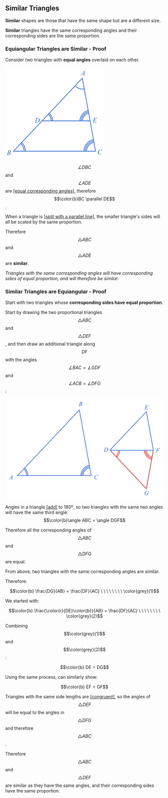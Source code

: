 ## Similar Triangles

**Similar** shapes are those that have the same shape but are a different size.

**Similar** triangles have the same corresponding angles and their corresponding sides are the same proportion.


### Equiangular Triangles are Similar - Proof

Consider two triangles with **equal angles** overlaid on each other.

![](SimilarOverlay.png)

$$\angle DBC$$ and $$\angle ADE$$ are [[equal corresponding angles]]((qr,'Math/Geometry_1/AnglesAtIntersections/base/Corresponding',#00756F)), therefore $$\color{b}BC \parallel DE$$.

When a triangle is [[split with a parallel line]]((qr,'Math/Geometry_1/ParallelSplitOfTriangle/base/Triangle',#00756F)), the smaller triangle's sides will all be scaled by the same proportion.

Therefore $$\triangle ABC$$ and $$\triangle ADE$$ are **similar**.


*Triangles with the same corresponding angles will have corresponding sides of equal proportion, and will therefore be similar.*


### Similar Triangles are Equiangular - Proof

Start with two triangles whose **corresponding sides have equal proportion**.

Start by drawing the two proportional triangles $$\triangle ABC$$ and $$\triangle DEF$$, and then draw an additional triangle along $$DF$$ with the angles $$\angle BAC=\angle GDF$$ and $$\angle ACB=\angle DFG$$:

![](ProportionalToAngles.png)

Angles in a triangle [[add]]((qr,'Math/Geometry_1/Triangles/base/AngleSum',#00756F)) to 180º, so two triangles with the same two angles will have the same third angle: $$\color{b}\angle ABC = \angle DGF$$

Therefore all the corresponding angles of $$\triangle ABC$$ and $$\triangle DFG$$ are equal.

From above, two triangles with the same corresponding angles are similar.

Therefore:

$$\color{b} \frac{DG}{AB} = \frac{DF}{AC} \ \ \ \ \ \ \ \ \color{grey}(1)$$

We started with:

$$\color{b} \frac{\color{r}{DE}\color{b}}{AB} = \frac{DF}{AC} \ \ \ \ \ \ \ \ \color{grey}(2)$$

Combining $$\color{grey}(1)$$ and $$\color{grey}(2)$$:

$$\color{b} DE = DG$$

Using the same process, can similarly show:

$$\color{b} EF = GF$$

Triangles with the same side lengths are [[congruent]]((qr,'Math/Geometry_1/CongruentTriangles/base/Sss',#00756F)), so the angles of $$\triangle DEF$$ will be equal to the angles in $$\triangle DFG$$ and therefore $$\triangle ABC$$.

Therefore $$\triangle ABC$$ and $$\triangle DEF$$ are similar as they have the same angles, and their corresponding sides have the same proportion.


